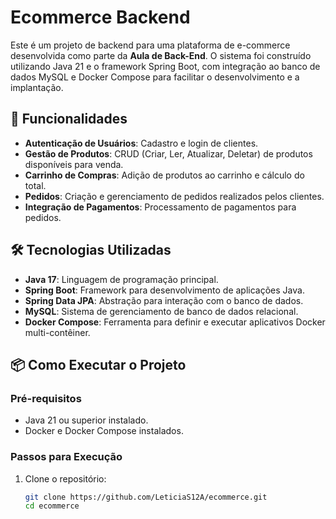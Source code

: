 # Ecommerce Backend

Este é um projeto de backend para uma plataforma de e-commerce desenvolvida como parte da **Aula de Back-End**. O sistema foi construído utilizando Java 21 e o framework Spring Boot, com integração ao banco de dados MySQL e Docker Compose para facilitar o desenvolvimento e a implantação.

## 🚀 Funcionalidades

- **Autenticação de Usuários**: Cadastro e login de clientes.
- **Gestão de Produtos**: CRUD (Criar, Ler, Atualizar, Deletar) de produtos disponíveis para venda.
- **Carrinho de Compras**: Adição de produtos ao carrinho e cálculo do total.
- **Pedidos**: Criação e gerenciamento de pedidos realizados pelos clientes.
- **Integração de Pagamentos**: Processamento de pagamentos para pedidos.

## 🛠️ Tecnologias Utilizadas

- **Java 17**: Linguagem de programação principal.
- **Spring Boot**: Framework para desenvolvimento de aplicações Java.
- **Spring Data JPA**: Abstração para interação com o banco de dados.
- **MySQL**: Sistema de gerenciamento de banco de dados relacional.
- **Docker Compose**: Ferramenta para definir e executar aplicativos Docker multi-contêiner.

## 📦 Como Executar o Projeto

### Pré-requisitos

- Java 21 ou superior instalado.
- Docker e Docker Compose instalados.

### Passos para Execução

1. Clone o repositório:

   ```bash
   git clone https://github.com/LeticiaS12A/ecommerce.git
   cd ecommerce
